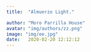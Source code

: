 ```yaml
---
title:  "Almuerzo Light."

author: "Moro Parrilla House"
avatar: "img/authors/zz.png"
image: "img/ee.jpg"
date:   2020-02-20 12:12:12
---
```


